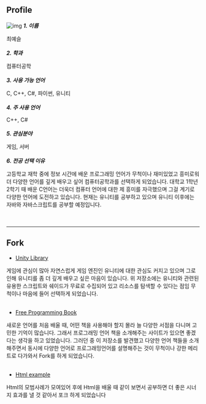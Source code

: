 ## Profile
![img](https://images.pexels.com/photos/674268/pexels-photo-674268.jpeg?cs=srgb&dl=alone-back-view-beautiful-674268.jpg&fm=jpg)
**_1. 이름_**

최예슬
<br/>
<br/>
**_2. 학과_**

컴퓨터공학
<br/>
<br/>
**_3. 사용 가능 언어_**

C, C++, C#, 파이썬, 유니티
<br/>
<br/>
**_4. 주 사용 언어_**  

C++, C#
<br/>
<br/>
**_5. 관심분야_**

게임, 서버
<br/>
<br/>
**_6. 전공 선택 이유_** 

고등학교 재학 중에 정보 시간에 배운 프로그래밍 언어가 무척이나 재미있었고 흥미로워 더 다양한 언어를 깊게 배우고 싶어 컴퓨터공학과를 선택하게 되었습니다. 대학교 1학년 2학기 때 배운 C언어는 더욱더 컴퓨터 언어에 대한 제 흥미를 자극했으며 그걸 계기로 다양한 언어에 도전하고 있습니다. 현재는 유니티를 공부하고 있으며 유니티 이후에는 자바와 자바스크립트를 공부할 예정입니다.
<br/>
<br/>
<br/>
- - - 
## Fork
* [Unity Library](https://github.com/UnityCommunity/UnityLibrary.git)

 게임에 관심이 많아 자연스럽게 게임 엔진인 유니티에 대한 관심도 커지고 있으며 그로 인해 유니티를 좀 더 깊게 배우고 싶은 마음이 있습니다. 위 저장소에는 유니티와 관련된 유용한 스크립트와 쉐이드가 무료로 수집되어 있고 리소스를 탐색할 수 있다는 점임 무척이나 마음에 들어 선택하게 되었습니다.
<br/>
<br/>
* [Free Programming Book](https://github.com/free-programming-books)

 새로운 언어를 처음 배울 때, 어떤 책을 사용해야 할지 몰라 늘 다양한 서점을 다니며 고민한 기억이 많습니다. 그래서 프로그래밍 언어 책을 소개해주는 사이트가 있으면 좋겠다는 생각을 하고 있었습니다. 그러던 중 이 저장소를 발견했고 다양한 언어 책들을 소개해주면서 동시에 다양한 언어로 프로그래밍언어를 설명해주는 것이 무척이나 강한 메리트로 다가와서 Fork를 하게 되었습니다.
 <br/>
<br/>
* [Html example](https://github.com/google/WebFundamentals)

 Html의 모범사례가 모여있어 후에 Html을 배울 때 같이 보면서 공부하면 더 좋은 시너지 효과를 낼 것 같아서 포크 하게 되었습니다

